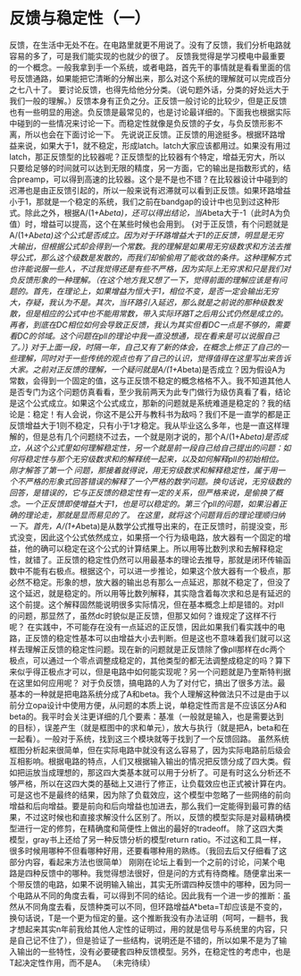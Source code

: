 # 反馈与稳定性（一）
反馈，在生活中无处不在。在电路里就更不用说了。没有了反馈，我们分析电路就容易的多了，可是我们能实现的也就少的很了。
反馈我觉得是学习模电中最重要的一个概念。一般我拿到手一个系统，或者电路，首先干的事情就是看看里面的信号反馈通路，如果能把它清晰的分解出来，那么对这个系统的理解就可以完成百分之七八十了。
要讨论反馈，也得先给他分分类。（说句题外话，分类的好处远大于我们一般的理解。）反馈本身有正负之分。正反馈一般讨论的比较少，但是正反馈也有一些明显的用途。负反馈是最常见的，也是讨论最详细的。下面我也根据实际中碰到的一些情况来讨论一下。而稳定性就像是负反馈的子女，与负反馈形影不离，所以也会在下面讨论一下。
先说说正反馈。正反馈的用途挺多。根据环路增益来说，如果大于1，就不稳定，形成latch。latch大家应该都用过。如果没有用过latch，那正反馈型的比较器呢？正反馈型的比较器有个特定，增益无穷大，所以只要给足够的时间就可以达到无限的精度，另一方面，它的输出是指数形式的，结合preamp，可以得到高速的比较器。这个是不是也不错？在比较器设计中碰到的迟滞也是由正反馈引起的，所以一般来说有迟滞就可以看到正反馈。如果环路增益小于1，那就是一个稳定的系统，我们之前在bandgap的设计中也见到过这种形式。除此之外，根据A/(1+A*beta)，还可以得出结论，当A*beta大于-1（此时A为负值）时，增益可以提高，这个在某些时候也会用到。
{对于正反馈，有个问题就是A/(1+A*beta)这个公式是否成立。因为对于环路增益大于1的正反馈，明显是无穷大输出，但根据公式却会得到一个常数。我的理解是如果用无穷级数求和方法去推导公式，那么这个级数是发散的，而我们却偷偷用了能收敛的条件。这种理解方式也许能说服一些人，不过我觉得还是有些不严格，因为实际上无穷求和只是我们对负反馈形象的一种理解。（在这个地方我又想了一下，觉得前面的理解应该是有问题的。首先，在理论上，如果增益为恒大于1，相位不变，是否一定会输出无穷大，存疑，我认为不是。其次，当环路引入延迟，那么就是之前说的那种级数发散，但是相应的公式中也不能用常数，带入实际环路T之后用公式仍然是成立的。再者，到底在DC相位如何会导致正反馈，我认为其实但看DC一点是不够的，需要看DC的邻域。这个问题在pll的理论中我一直没想通，现在看来是可以说服自己了。）}
对于上面一段，时隔一年，自己又有了新的体会，在概念上修正了自己的一些理解，同时对于一些传统的观点也有了自己的认识，觉得值得在这里写出来告诉大家。之前对正反馈的理解，一个疑问就是A/(1+A*beta)是否成立？因为假设A为常数，会得到一个固定的值，这与正反馈不稳定的概念格格不入。我不知道其他人是否专门为这个问题仿真看看，至少我前两天为此专门做行为级仿真看了看，结论是这个公式成立。如果这个公式成立，那新的问题就是系统难道是稳定的？我的结论是：稳定！有人会说，你这不是公开与教科书为敌吗？我们不是一直学的都是正反馈增益大于1则不稳定，只有小于1才稳定。我从毕业这么多年，也是一直这样理解的，但是总有几个问题绕不过去，一个就是刚才说的，那个A/(1+A*beta)是否成立，从这个公式里如何理解稳定性，另一个就是前一段自己给自己提出的问题：如何将稳定性与那个无穷级数求和的解释统一起来，以及如何解释pll的初始相位。刚才解答了第一个 问题，那接着就得说，用无穷级数求和解释稳定性，属于用一个不严格的形象式回答错误的解释了一个严格的数学问题。换句话说，无穷级数的回答，是错误的，它与正反馈的稳定性有一定的关系，但严格来说，是偷换了概念。一个正反馈即使增益大于1，也是可以稳定的。第三个pll的问题，如果沿着正确的理论走，那就是显而易见的了。
在这里，就将这个问题背后的理论理顺归纳一下。首先，A/(1+A*beta)是从数学公式推导出来的，在正反馈时，前提没变，形式没变，因此这个公式依然成立，如果搭一个行为级电路，放大器有一个固定的增益，他的确可以稳定在这个公式的计算结果上。所以用等比数列求和去解释稳定性，就错了。正反馈的稳定性仍然可以用最基本的理论去推导，那就是闭环传输函数中不能有右极点。根据这个，可以进一步推论，如果这个放大器有一个极点，那必然不稳定。形象的想，放大器的输出总有那么一点延迟，那就不稳定了，但没了这个延迟，就是稳定的。所以用等比数列解释，其实隐含着每次求和总是有延迟的这个前提。这个解释固然能说明很多实际情况，但在基本概念上却是错的。对pll的问题，那显然了，虽然dc时貌似是正反馈，但那又如何？谁规定了这样不行呢？
在实践中，不可能存在没有一点延迟的正反馈，因此如果我们看实践中的电路，正反馈的稳定性基本可以由增益大小去判断。但是这也不意味着我们就可以这样去理解正反馈的稳定性问题。现在新的问题就是正反馈除了像pll那样在dc两个极点，可以通过一个零点调整成稳定的，其他类型的都无法调整成稳定的吗？算下来似乎得正极点才可以，但是电路中如何能实现呢？另一个问题就是乃奎斯特判据在这里如何应用呢？
对于负反馈，搞电路的人为了对付它，搞出了很多方法。最基本的一种就是把电路系统分成了A和beta。我个人理解这种做法只不过是由于以前分立opa设计中使用方便，从问题的本质上说，单稳定性而言是不应该区分A和beta的。我平时会关注更详细的几个要素：基准（一般就是输入，也是需要达到的目标），误差产生（就是框图中的求和单元），放大与执行（就是把A，beta和在一起看）。一般对于系统，找到这三个模块就等于找到了一个反馈回路。
虽然系统框图分析起来很简单，但在实际电路中就没有这么容易了，因为实际电路前后级会互相影响。根据电路的特点，人们又根据输入输出的情况把反馈分成了四大类。假如把运放当成理想的，那这四大类基本就可以用于分析了。可是有时这么分析还不够严格，所以在这四大类的基础上又进行了修正，让负载效应也正式被计算在内。可是这也不是最终的结果，因为除了负载效应，这个模型中忽略了一些网络的前向增益和后向增益。要是前向和后向增益也加进去，那么我们一定能得到最可靠的结果，不过这时候也和直接求解没什么区别了。所以，反馈的模型实际是对最精确模型进行一定的修剪，在精确度和简便性上做出的最好的tradeoff。
除了这四大类模型，gray书上还给了另一种反馈分析的模型return ratio。不过这和工具一样，很多时候用哪种不但看哪种好用，还要看哪种用的熟练。（我回去后又仔细看了这部分内容，看起来方法也很简单）
刚刚在论坛上看到一个之前的讨论，问某个电路是四种反馈中的哪种。我觉得想法很好，但是问的方式有待商榷。随便拿出来一个带反馈的电路，如果不说明输入输出，其实无所谓四种反馈中的哪种，因为同一个电路从不同的角度去看，可以得到不同的结论。因此我有一个进一步的推断：虽然从不同角度去看，反馈种类可以不同，但环路增益A*beta=T却应该是不变的，换句话说，T是一个更为恒定的量。这个推断我没有办法证明（呵呵，一翻书，我才想起来其实n年前我给其他人定性的证明过，用的就是信号与系统里的内容，只是自己记不住了），但是验证了一些结构，说明还是不错的，所以如果不是为了输入输出的一些特性，没有必要硬套四种反馈模型。另外，在稳定性的考虑中，也是T起决定性作用，而不是A。
（未完待续）
 

